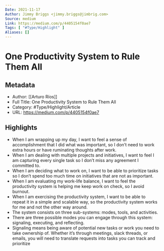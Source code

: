 ```yaml
---
Date: 2021-11-17
Author: Jimmy Briggs <jimmy.briggs@jimbrig.com>
Source: medium
Link: https://medium.com/p/4405154f0ae7
Tags: [ "#Type/Highlight" ]
Aliases: []
---
```

# One Productivity System to Rule Them All

## Metadata
- Author: [[Arturo Ríos]]
- Full Title: One Productivity System to Rule Them All
- Category: #Type/Highlight/Article
- URL: https://medium.com/p/4405154f0ae7

## Highlights
- When I am wrapping up my day, I want to feel a sense of accomplishment that I did what was important, so I don’t need to work extra hours or have ruminating thoughts after work.
- When I am dealing with multiple projects and initiatives, I want to feel I am capturing every single task so I don’t miss any agreement I committed to.
- When I am deciding what to work on, I want to be able to prioritize tasks so I don’t spend too much time on initiatives that are not as important.
- When I am evaluating my work-life balance, I want to feel the productivity system is helping me keep work on check, so I avoid burnout.
- When I am exercising the productivity system, I want to be able to repeat it in a simple and scalable way, so the productivity system works for me and not the other way around.
- The system consists on three sub-systems: modes, tools, and activities.
- There are three possible modes you can engage through this system: signaling, executing, and reflecting.
- Signaling means being aware of potential new tasks or work you need to take ownership of. Whether it’s through meetings, slack threads, or emails, you will need to translate requests into tasks you can track and prioritize
